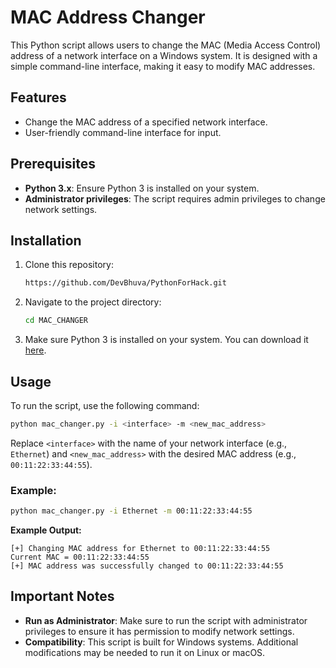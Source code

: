 
# MAC Address Changer

This Python script allows users to change the MAC (Media Access Control) address of a network interface on a Windows system. It is designed with a simple command-line interface, making it easy to modify MAC addresses.

## Features
- Change the MAC address of a specified network interface.
- User-friendly command-line interface for input.
  
## Prerequisites
- **Python 3.x**: Ensure Python 3 is installed on your system.
- **Administrator privileges**: The script requires admin privileges to change network settings.

## Installation
1. Clone this repository:
   ```bash
   https://github.com/DevBhuva/PythonForHack.git
   ```

2. Navigate to the project directory:
   ```bash
   cd MAC_CHANGER
   ```

3. Make sure Python 3 is installed on your system. You can download it [here](https://www.python.org/downloads/).

## Usage
To run the script, use the following command:
```bash
python mac_changer.py -i <interface> -m <new_mac_address>
```

Replace `<interface>` with the name of your network interface (e.g., `Ethernet`) and `<new_mac_address>` with the desired MAC address (e.g., `00:11:22:33:44:55`).

### Example:
```bash
python mac_changer.py -i Ethernet -m 00:11:22:33:44:55
```

**Example Output:**
```
[+] Changing MAC address for Ethernet to 00:11:22:33:44:55
Current MAC = 00:11:22:33:44:55
[+] MAC address was successfully changed to 00:11:22:33:44:55
```

## Important Notes
- **Run as Administrator**: Make sure to run the script with administrator privileges to ensure it has permission to modify network settings.
- **Compatibility**: This script is built for Windows systems. Additional modifications may be needed to run it on Linux or macOS.

